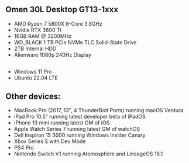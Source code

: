 ## Omen 30L Desktop GT13-1xxx
- AMD Ryzen 7 5800X 8-Core 3.8GHz
- Nvidia RTX 3600 Ti
- 16GB RAM @ 3200MHz
- WD_BLACK 1 TB PCIe NVMe TLC Solid-State Drive
- 2TB Internal HDD
- Alienware 1080p 240Hz Display
##
- Windows 11 Pro
- Ubuntu 22.04 LTE

## Other devices:
- MacBook Pro (2017, 13", 4 ThunderBolt Ports) running macOS Ventura
- iPad Pro 10.5" running latest developer beta of iPadOS
- iPhone 13 mini running latest GM of iOS
- Apple Watch Series 7 running latest GM of watchOS
- Dell Inspiron 15 3000 running Windows Insider Canary
- Xbox Series S with Dev Mode
- PS4 Pro
- Nintendo Switch V1 running Atomosphère and LineageOS 18.1

